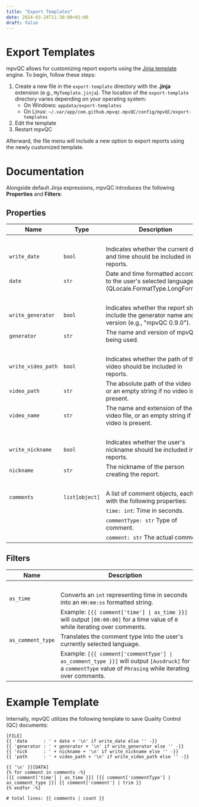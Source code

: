 ```yaml
---
title: "Export Templates"
date: 2024-03-24T11:30:00+01:00
draft: false
---
```


# Export Templates

mpvQC allows for customizing report exports using the [Jinja template](https://jinja.palletsprojects.com/en/3.1.x/)
engine. To begin, follow these steps:

1. Create a new file in the `export-template` directory with the **.jinja** extension (e.g., `MyTemplate.jinja`). The
   location of the `export-template` directory varies depending on your operating system:
    * On Windows: `appdata/export-templates`
    * On Linux: `~/.var/app/com.github.mpvqc.mpvQC/config/mpvQC/export-templates`
1. Edit the template
1. Restart mpvQC

Afterward, the file menu will include a new option to export reports using the newly customized template.

# Documentation

Alongside default Jinja expressions, mpvQC introduces the following **Properties** and **Filters**:

## Properties

| Name               | Type           | Description                                                                                        |
|--------------------|----------------|----------------------------------------------------------------------------------------------------|
|                    |                | &nbsp;                                                                                             |
| `write_date`       | `bool`         | Indicates whether the current date and time should be included in reports.                         |
| `date`             | `str`          | Date and time formatted according to the user's selected language (QLocale.FormatType.LongFormat). |
|                    |                | &nbsp;                                                                                             |
| `write_generator`  | `bool`         | Indicates whether the report should include the generator name and version (e.g., "mpvQC 0.9.0").  |
| `generator`        | `str`          | The name and version of mpvQC being used.                                                          |
|                    |                | &nbsp;                                                                                             |
| `write_video_path` | `bool`         | Indicates whether the path of the video should be included in reports.                             |
| `video_path`       | `str`          | The absolute path of the video file, or an empty string if no video is present.                    |
| `video_name`       | `str`          | The name and extension of the video file, or an empty string if no video is present.               |
|                    |                | &nbsp;                                                                                             |
| `write_nickname`   | `bool`         | Indicates whether the user's nickname should be included in reports.                               |
| `nickname`         | `str`          | The nickname of the person creating the report.                                                    |
|                    |                | &nbsp;                                                                                             |
| `comments`         | `list[object]` | A list of comment objects, each with the following properties:                                     |
|                    |                | `time: int`:  Time in seconds.                                                                     |               
|                    |                | `commentType: str` Type of comment.                                                                |                
|                    |                | `comment: str` The actual comment.                                                                 |    

## Filters

| Name              | Description                                                                                                                                                  |
|-------------------|--------------------------------------------------------------------------------------------------------------------------------------------------------------|
|                   | &nbsp;                                                                                                                                                       |
| `as_time`         | Converts an `int` representing time in seconds into an `HH:mm:ss` formatted string.                                                                          |
|                   | Example: `[{{ comment['time'] \| as_time }}]` will output `[00:00:00]` for a time value of `0` while iterating over comments.                                |
| `as_comment_type` | Translates the comment type into the user's currently selected language.                                                                                     |
|                   | Example: `[{{ comment['commentType'] \| as_comment_type }}]` will output `[Ausdruck]` for a `commentType` value of `Phrasing` while iterating over comments. |

# Example Template

Internally, mpvQC utilizes the following template to save Quality Control (QC) documents:

```
[FILE]
{{ 'date      : ' + date + '\n' if write_date else '' -}}
{{ 'generator : ' + generator + '\n' if write_generator else '' -}}
{{ 'nick      : ' + nickname + '\n' if write_nickname else '' -}}
{{ 'path      : ' + video_path + '\n' if write_video_path else '' -}}

{{ '\n' }}[DATA]
{% for comment in comments -%}
[{{ comment['time'] | as_time }}] [{{ comment['commentType'] | as_comment_type }}] {{ comment['comment'] | trim }}
{% endfor -%}

# total lines: {{ comments | count }}
```
